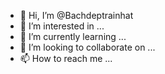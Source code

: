 - 👋 Hi, I’m @Bachdeptrainhat
- 👀 I’m interested in ...
- 🌱 I’m currently learning ...
- 💞️ I’m looking to collaborate on ...
- 📫 How to reach me ...

<!---
Bachdeptrainhat/Bachdeptrainhat is a ✨ special ✨ repository because its `README.md` (this file) appears on your GitHub profile.
You can click the Preview link to take a look at your changes.
--->
